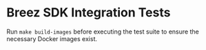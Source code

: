 # Breez SDK Integration Tests

Run `make build-images` before executing the test suite to ensure the necessary Docker images exist.
